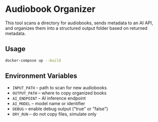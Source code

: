 # Audiobook Organizer

This tool scans a directory for audiobooks, sends metadata to an AI API, and organizes them into a structured output folder based on returned metadata.

## Usage

```bash
docker-compose up --build
```

## Environment Variables
- `INPUT_PATH` – path to scan for new audiobooks
- `OUTPUT_PATH` – where to copy organized books
- `AI_ENDPOINT` – AI inference endpoint
- `AI_MODEL` – model name or identifier
- `DEBUG` – enable debug output ("true" or "false")
- `DRY_RUN` – do not copy files, simulate only
